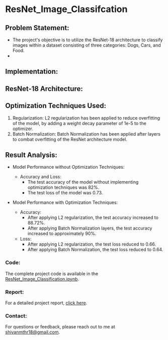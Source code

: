 # ResNet_Image_Classifcation

## Problem Statement:

- The project's objective is to utilize the ResNet-18 architecture to classify images within a dataset consisting of three categories: Dogs, Cars, and Food.
- 

## Implementation:

## ResNet-18 Architecture:


## Optimization Techniques Used:

  1. Regularization: L2 regularization has been applied to reduce overfitting of the model, by adding a weight decay parameter of 1e-5 to the optimizer.
  2. Batch Normalization: Batch Normalization has been applied after layers to combat overfitting of the ResNet architecture model.



## Result Analysis:

- Model Performance without Optimization Techniques:
  - Accuracy and Loss:
    - The test accuracy of the model without implementing optimization techniques was 82%.
    - The test loss of the model was 0.73.
 
- Model Performance with Optimization Techniques:
  - Accuracy:
    - After applying L2 regularization, the test accuracy increased to 88.72%.
    - After applying Batch Normalization layers, the test accuracy increased to approximately 90%.
  - Loss:
    - After applying L2 regularization, the test loss reduced to 0.66.
    - After applying Batch Normalization, the test loss reduced to 0.64. 
 

### Code:

The complete project code is available in the <a href = "https://github.com/ShivanMathur/ResNet_Image_Classifcation/blob/main/ResNet18_Image_Classification.ipynb"> ResNet_Image_Classification.ipynb</a>.

### Report:

For a detailed project report, <a href = "https://github.com/ShivanMathur/ResNet_Image_Classifcation/blob/main/report.pdf" > click here</a>.

### Contact:
For questions or feedback, please reach out to me at [shivanmthr18@gmail.com](mailto:shivanmthr18@gmail.com).
